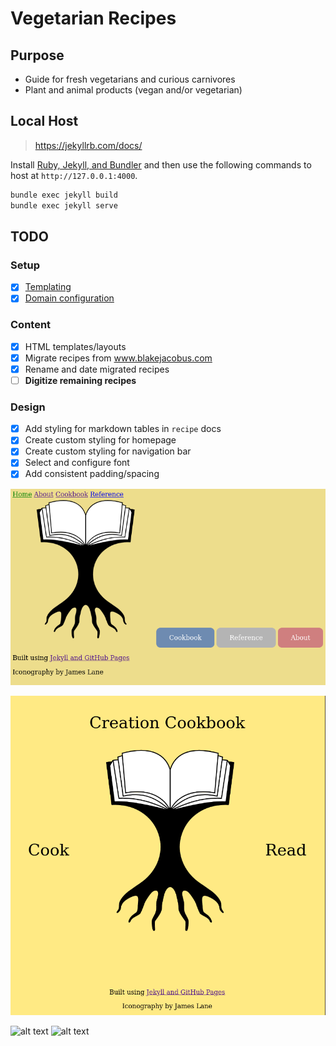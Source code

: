 # Vegetarian Recipes

## Purpose

- Guide for fresh vegetarians and curious carnivores
- Plant and animal products (vegan and/or vegetarian)

## Local Host

> https://jekyllrb.com/docs/

Install [Ruby, Jekyll, and Bundler](https://jekyllrb.com/docs/installation/#requirements) and then use the following commands to host at `http://127.0.0.1:4000`.

``` bash
bundle exec jekyll build
bundle exec jekyll serve
```

## TODO

### Setup

- [x] [Templating](https://jekyllrb.com/docs/step-by-step/)
- [x] [Domain configuration](https://docs.github.com/en/pages/configuring-a-custom-domain-for-your-github-pages-site)

### Content

- [x] HTML templates/layouts
- [x] Migrate recipes from www.blakejacobus.com
- [x] Rename and date migrated recipes
- [ ] **Digitize remaining recipes**

### Design

- [x] Add styling for markdown tables in `recipe` docs
- [x] Create custom styling for homepage
- [x] Create custom styling for navigation bar
- [x] Select and configure font
- [x] Add consistent padding/spacing

![alt text](assets/images/version_1.png)

![alt text](assets/images/version_2.png)

![alt text](assets/version_3a.png) ![alt text](assets/version_3b.png)